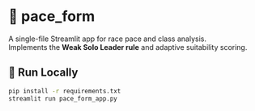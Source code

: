 # 🏇 pace_form

A single-file Streamlit app for race pace and class analysis.  
Implements the **Weak Solo Leader rule** and adaptive suitability scoring.

## 🚀 Run Locally
```bash
pip install -r requirements.txt
streamlit run pace_form_app.py

